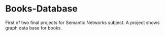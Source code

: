 # Books-Database
First of two final projects for Semantic Networks subject. A project shows graph data base for books.
